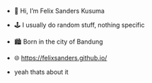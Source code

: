 - 👋 Hi, I’m Felix Sanders Kusuma
- 🕹️ I usually do random stuff, nothing specific
- 🏙️ Born in the city of Bandung
- 🌐 https://felixsanders.github.io/

- yeah thats about it

<!---
FelixSanders/FelixSanders is a ✨ special ✨ repository because its `README.md` (this file) appears on your GitHub profile.
You can click the Preview link to take a look at your changes.
--->
